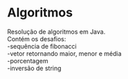 # Algoritmos
<p>
Resolução de algoritmos em Java.</br>
Contém os desafios:</br>
-sequência de fibonacci</br>
-vetor retornando maior, menor e média</br>
-porcentagem</br>
-inversão de string</br>
</p>
